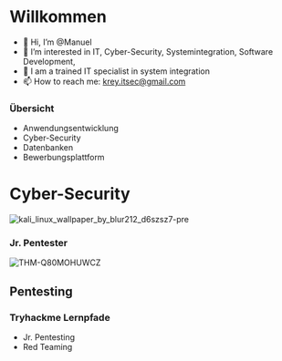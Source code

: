 # Willkommen 

- 👋 Hi, I’m @Manuel
- 👀 I’m interested in IT, Cyber-Security, Systemintegration, Software Development,
- 🌱 I am a trained IT specialist in system integration
- 📫 How to reach me: krey.itsec@gmail.com

<!---
Netzknoten/Startseite a ✨ special ✨ repository because its `README.md` (this file) appears on your GitHub profile.
You can click the Preview link to take a look at your changes.
--->

### Übersicht 
- Anwendungsentwicklung
- Cyber-Security
- Datenbanken
- Bewerbungsplattform

# Cyber-Security

![kali_linux_wallpaper_by_blur212_d6szsz7-pre](https://user-images.githubusercontent.com/114874531/207579194-578abaca-a0f3-4661-bc53-684bf9ce728d.jpg)
### Jr. Pentester
![THM-Q80MOHUWCZ](https://user-images.githubusercontent.com/114874531/222906339-467cac53-a884-4fe8-aafc-aa3fafedf329.png)

## Pentesting

### Tryhackme Lernpfade
- Jr. Pentesting 
- Red Teaming



